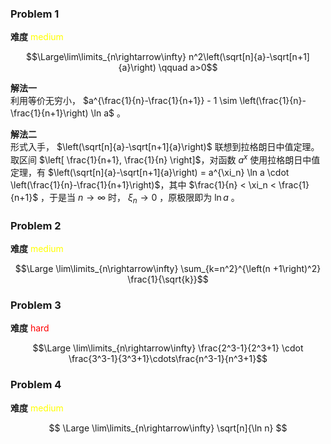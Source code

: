 ### Problem 1
**难度** <font color=yellow>medium</font>

$$\Large\lim\limits_{n\rightarrow\infty} n^2\left(\sqrt[n]{a}-\sqrt[n+1]{a}\right) \qquad a>0$$

**解法一**  
利用等价无穷小， $a^{\frac{1}{n}-\frac{1}{n+1}} - 1 \sim \left(\frac{1}{n}-\frac{1}{n+1}\right) \ln a$ 。 

**解法二**  
形式入手， $\left(\sqrt[n]{a}-\sqrt[n+1]{a}\right)$ 联想到拉格朗日中值定理。取区间 $\left[ \frac{1}{n+1}, \frac{1}{n} \right]$，对函数 $a^x$ 使用拉格朗日中值定理，有 $\left(\sqrt[n]{a}-\sqrt[n+1]{a}\right) = a^{\xi_n} \ln a \cdot \left(\frac{1}{n}-\frac{1}{n+1}\right)$，其中 $\frac{1}{n} < \xi_n < \frac{1}{n+1}$ ，于是当 $n \rightarrow \infty$ 时， $\xi_n \rightarrow 0$ ，原极限即为 $\ln a$ 。

### Problem 2

**难度** <font color=yellow>medium</font>

$$\Large \lim\limits_{n\rightarrow\infty} \sum_{k=n^2}^{\left(n +1\right)^2} \frac{1}{\sqrt{k}}$$

### Problem 3

**难度** <font color=red>hard</font>

$$\Large \lim\limits_{n\rightarrow\infty} \frac{2^3-1}{2^3+1} \cdot \frac{3^3-1}{3^3+1}\cdots\frac{n^3-1}{n^3+1}$$

### Problem 4

**难度** <font color=yellow>medium</font>

$$
\Large \lim\limits_{n\rightarrow\infty} \sqrt[n]{\ln n}
$$